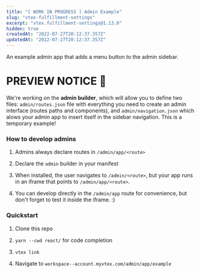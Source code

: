 ```yaml
---
title: "[ WORK IN PROGRESS ] Admin Example"
slug: "vtex-fulfillment-settings"
excerpt: "vtex.fulfillment-settings@1.13.0"
hidden: true
createdAt: "2022-07-27T20:12:37.357Z"
updatedAt: "2022-07-27T20:12:37.357Z"
---
```

An example admin app that adds a menu button to the admin sidebar.

# PREVIEW NOTICE :construction:

We're working on the **admin builder**, which will allow you to define two files: `admin/routes.json` file with everything you need to create an admin interface (routes paths and components), and `admin/navigation.json` which alows your admin app to insert itself in the sidebar navigation. This is a temporary example!

### How to develop admins

1. Admins always declare routes in `/admin/app/<route>`

2. Declare the `admin` builder in your manifest

3. When installed, the user navigates to `/admin/<route>`, but your app runs in an iframe that points to `/admin/app/<route>`.

4. You can develop directly in the `/admin/app` route for convenience, but don't forget to test it inside the iframe. :)


### Quickstart

1. Clone this repo

2. `yarn --cwd react/` for code completion

3. `vtex link`

4. Navigate to `workspace--account.myvtex.com/admin/app/example`
